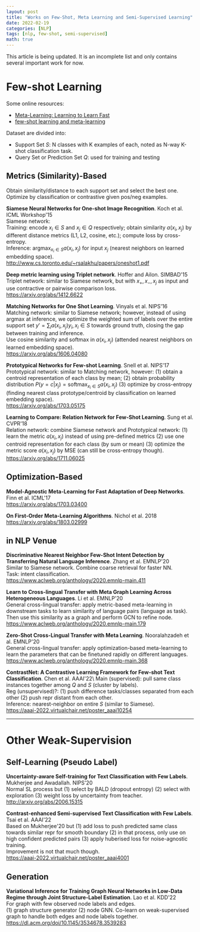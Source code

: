 ```yaml
---
layout: post
title: "Works on Few-Shot, Meta Learning and Semi-Supervised Learning"
date: 2022-02-19
categories: [NLP]
tags: [nlp, few-shot, semi-supervised]
math: true
---
```


This article is being updated. It is an incomplete list and only contains several important work for now.

# Few-shot Learning

Some online resources:

* [Meta-Learning: Learning to Learn Fast](https://lilianweng.github.io/lil-log/2018/11/30/meta-learning.html)
* [few-shot learning and meta-learning](https://www.borealisai.com/en/blog/tutorial-2-few-shot-learning-and-meta-learning-i/)

Dataset are divided into:

* Support Set $S$: N classes with K examples of each, noted as N-way K-shot classification task.
* Query Set or Prediction Set $Q$: used for training and testing


## Metrics (Similarity)-Based

Obtain similarity/distance to each support set and select the best one. Optimize by classification or contrastive given pos/neg examples.

**Siamese Neural Networks for One-shot Image Recognition**. Koch et al. ICML Workshop'15\
Siamese network:\
Training: encode $x_i \in S$ and $x_j \in Q$ respectively; obtain similarity $a(x_i, x_j)$ by different distance metrics (L1, L2, cosine, etc.); compute loss by cross-entropy.\
Inference: $\text{argmax}_{x_i \in S} a(x_i, x_j)$ for input $x_j$ (nearest neighbors on learned embedding space).\
<http://www.cs.toronto.edu/~rsalakhu/papers/oneshot1.pdf>

**Deep metric learning using Triplet network**. Hoffer and Ailon. SIMBAD'15\
Triplet network: similar to Siamese network, but with $x_+, x_-, x_j$ as input and use contractive or pairwise comparison loss.\
<https://arxiv.org/abs/1412.6622>

**Matching Networks for One Shot Learning**. Vinyals et al. NIPS'16\
Matching network: similar to Siamese network; however, instead of using argmax at inference, we optimize the weighted sum of labels over the entire support set $y' = \sum_{i} a(x_i, x_j)y_i, x_i \in S$ towards ground truth, closing the gap between training and inference.\
Use cosine similarity and softmax in $a(x_i, x_j)$ (attended nearest neighbors on learned embedding space).\
<https://arxiv.org/abs/1606.04080>

**Prototypical Networks for Few-shot Learning**. Snell et al. NIPS'17\
Prototypical network: similar to Matching network, however: (1) obtain a centroid representation of each class by mean; (2) obtain probability distribution $P(y = c | x_j) = \text{softmax}_{x_i \in S} a(x_i, x_j)$ (3) optimize by cross-entropy (finding nearest class prototype/centroid by classification on learned embedding space).\
<https://arxiv.org/abs/1703.05175>

**Learning to Compare: Relation Network for Few-Shot Learning**. Sung et al. CVPR'18\
Relation network: combine Siamese network and Prototypical network: (1) learn the metric $a(x_i, x_j)$ instead of using pre-defined metrics (2) use one centroid representation for each class (by sum or mean) (3) optimize the metric score $a(x_i, x_j)$ by MSE (can still be cross-entropy though).\
<https://arxiv.org/abs/1711.06025>

## Optimization-Based

**Model-Agnostic Meta-Learning for Fast Adaptation of Deep Networks**. Finn et al. ICML'17\
<https://arxiv.org/abs/1703.03400>

**On First-Order Meta-Learning Algorithms**. Nichol et al. 2018\
<https://arxiv.org/abs/1803.02999>

## in NLP Venue

**Discriminative Nearest Neighbor Few-Shot Intent Detection by Transferring Natural Language Inference**. Zhang et al. EMNLP'20\
Similar to Siamese network. Combine coarse retrieval for faster NN.\
Task: intent classification.\
<https://www.aclweb.org/anthology/2020.emnlp-main.411>

**Learn to Cross-lingual Transfer with Meta Graph Learning Across Heterogeneous Languages**. Li et al. EMNLP'20\
General cross-lingual transfer: apply metric-based meta-learning in downstream tasks to learn similarity of language pairs (language as task). Then use this similarity as a graph and perform GCN to refine node.\
<https://www.aclweb.org/anthology/2020.emnlp-main.179>

**Zero-Shot Cross-Lingual Transfer with Meta Learning**. Nooralahzadeh et al. EMNLP'20\
General cross-lingual transfer: apply optimization-based meta-learning to learn the parameters that can be finetuned rapidly on different languages.\
<https://www.aclweb.org/anthology/2020.emnlp-main.368>

**ContrastNet: A Contrastive Learning Framework for Few-shot Text Classification**. Chen et al. AAAI'22\ 
Main (supervised): pull same class instances together among $Q$ and $S$ (cluster by labels).\
Reg (unsupervised)?: (1) push difference tasks/classes separated from each other (2) push repr distant from each other.\
Inference: nearest-neighbor on entire $S$ (similar to Siamese).\
<https://aaai-2022.virtualchair.net/poster_aaai10254>

---

# Other Weak-Supervision

## Self-Learning (Pseudo Label)

**Uncertainty-aware Self-training for Text Classification with Few Labels**. Mukherjee and Awadallah. NIPS'20\
Normal SL process but (1) select by BALD (dropout entropy) (2) select with exploration (3) weight loss by uncertainty from teacher.\
<http://arxiv.org/abs/2006.15315>

**Contrast-enhanced Semi-supervised Text Classification with Few Labels**. Tsai et al. AAAI'22\
Based on Mukherjee'20 but (1) add loss to push predicted same class towards similar repr for smooth boundary (2) in that process, only use on high confident predicted pairs (3) apply
huberised loss for noise-agnostic training.\
Improvement is not that much though.\
<https://aaai-2022.virtualchair.net/poster_aaai4001>

## Generation

**Variational Inference for Training Graph Neural Networks in Low-Data Regime through Joint Structure-Label Estimation**. Lao et al. KDD'22\
For graph with few observed node labels and edges.\
(1) graph structure generator (2) node GNN. Co-learn on weak-supervised graph to handle both edges and node labels together.\
<https://dl.acm.org/doi/10.1145/3534678.3539283>
